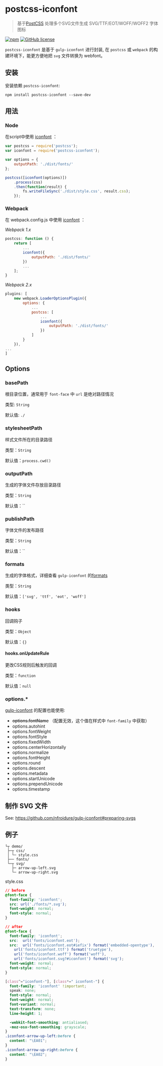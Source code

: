 # postcss-iconfont
> 基于[PostCSS](http://postcss.org/) 处理多个SVG文件生成 SVG/TTF/EOT/WOFF/WOFF2 字体图标

[![npm](https://img.shields.io/npm/v/postcss-iconfont.svg)](https://www.npmjs.com/package/postcss-iconfont)
[![GitHub license](https://img.shields.io/badge/license-MIT-blue.svg)](https://raw.githubusercontent.com/kidney/postcss-iconfont/master/LICENSE)



`postcss-iconfont` 是基于 `gulp-iconfont` 进行封装,  在 `postcss` 或 `webpack` 的构建环境下，能更方便地把 `svg` 文件转换为 webfont。

## 安装

安装依赖 `postcss-iconfont`:

```shell
npm install postcss-iconfont --save-dev
```



## 用法

### Node

在script中使用 [iconfont](https://github.com/kidney/postcss-iconfont) ：

```javascript
var postcss = require('postcss');
var iconfont = require('postcss-iconfont');

var options = {
    outputPath: './dist/fonts/'
};

postcss([iconfont(options)])
    .process(css)
    .then(function(result) {
        fs.writeFileSync('./dist/style.css', result.css);
    });
```

### Webpack

在 webpack.config.js 中使用  [iconfont](https://github.com/kidney/postcss-iconfont) ：

*Webpack 1.x*

```js
postcss: function () {
    return [
        ...
        iconfont({
            outputPath: './dist/fonts/'
        })
        ...
    ];
}
```

*Webpack 2.x*
```js
plugins: [
    new webpack.LoaderOptionsPlugin({
        options: {
            ...
            postcss: [
                ...
                iconfont({
                    outputPath: './dist/fonts/'
                })
            ]
        }
    }),
...
]
```




## Options

### basePath

根目录位置，通常用于 `font-face` 中 `url` 是绝对路径情况

类型: `String`

默认值: `./`

### stylesheetPath

样式文件所在的目录路径

类型：`String`

默认值：`process.cwd()`


### outputPath

生成的字体文件存放目录路径

类型：`String`

默认值：``


### publishPath

字体文件的发布路径

类型：`String`

默认值：``


### formats

生成的字体格式，详细查看 `gulp-iconfont` 的[formats](https://github.com/nfroidure/gulp-iconfont/blob/master/README.md#optionsformats)

类型：`String`

默认值：`['svg', 'ttf', 'eot', 'woff']`


### hooks

回调钩子

类型：`Object`

默认值：`{}`

#### hooks.onUpdateRule

更改CSS规则后触发的回调

类型：`function`

默认值：`null`

### options.*
[gulp-iconfont](https://github.com/nfroidure/gulp-iconfont/blob/master/README.md#options) 的配置也能使用:

- ~~options.fontName~~ （配置无效，这个值在样式中 `font-family` 中获取）
- options.autohint
- options.fontWeight
- options.fontStyle
- options.fixedWidth
- options.centerHorizontally
- options.normalize
- options.fontHeight
- options.round
- options.descent
- options.metadata
- options.startUnicode
- options.prependUnicode
- options.timestamp




## 制作 SVG 文件

See: https://github.com/nfroidure/gulp-iconfont#preparing-svgs



## 例子

```shell
└┬ demo/
 ├─┬ css/
 │ └─ style.css
 ├── fonts/
 └─┬ svg/
   ├─ arrow-up-left.svg
   └─ arrow-up-right.svg
```

style.css

```css
// before
@font-face {
  font-family: 'iconfont';
  src: url('./fonts/*.svg');
  font-weight: normal;
  font-style: normal;
}
```

```css
// after
@font-face {
  font-family: 'iconfont';
  src:  url('fonts/iconfont.eot');
  src:  url('fonts/iconfont.eot#iefix') format('embedded-opentype'),
    url('fonts/iconfont.ttf') format('truetype'),
    url('fonts/iconfont.woff') format('woff'),
    url('fonts/iconfont.svg?#iconfont') format('svg');
  font-weight: normal;
  font-style: normal;
}

[class^="iconfont-"], [class*=" iconfont-"] {
  font-family: 'iconfont' !important;
  speak: none;
  font-style: normal;
  font-weight: normal;
  font-variant: normal;
  text-transform: none;
  line-height: 1;

  -webkit-font-smoothing: antialiased;
  -moz-osx-font-smoothing: grayscale;
}
.iconfont-arrow-up-left:before {
  content: "\EA01";
}
.iconfont-arrow-up-right:before {
  content: "\EA02";
}
```
